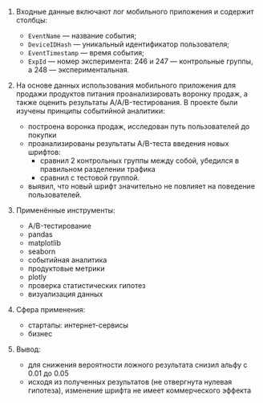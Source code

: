 1. Входные данные включают лог мобильного приложения и содержит столбцы:
    - `EventName` — название события;
    - `DeviceIDHash` — уникальный идентификатор пользователя;
    - `EventTimestamp` — время события;
    - `ExpId` — номер эксперимента: 246 и 247 — контрольные группы, а 248 — экспериментальная.


2. На основе данных использования мобильного приложения для продажи продуктов питания проанализировать воронку продаж, а также оценить результаты A/A/B-тестирования. В проекте были изучены принципы событийной аналитики:
    - построена воронка продаж, исследован путь пользователей до покупки
    - проанализированы результаты A/B-теста введения новых шрифтов:
        - сравнил 2 контрольных группы между собой, убедился в правильном разделении трафика
        - сравнил с тестовой группой.
    - выявил, что новый шрифт значительно не повлияет на поведение пользователей.

3. Применённые инструменты:
    - A/B-тестирование
    - pandas
    - matplotlib
    - seaborn
    - событийная аналитика
    - продуктовые метрики
    - plotly
    - проверка статистических гипотез
    - визуализация данных

4. Сфера применения:
    - стартапы: интернет-сервисы
    - бизнес
5. Вывод:
    - для снижения вероятности ложного результата снизил альфу с 0.01 до 0.05
    - исходя из полученных результатов (не отвергнута нулевая гипотеза), изменение шрифта не имеет коммерческого эффекта
